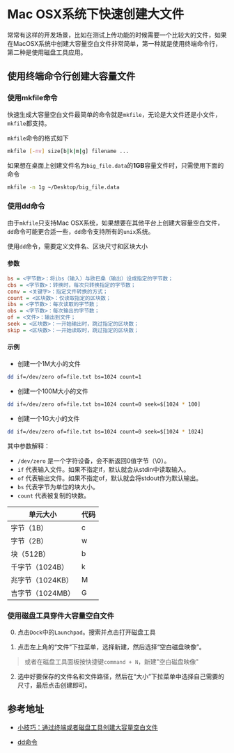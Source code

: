 # Mac OSX系统下快速创建大文件

常常有这样的开发场景，比如在测试上传功能的时候需要一个比较大的文件，如果在MacOSX系统中创建大容量空白文件非常简单，第一种就是使用终端命令行，第二种是使用磁盘工具应用。

## 使用终端命令行创建大容量文件

### 使用mkfile命令

快速生成大容量空白文件最简单的命令就是`mkfile`，无论是大文件还是小文件，`mkfile`都支持。

`mkfile`命令的格式如下

```bash
mkfile [-nv] size[b|k|m|g] filename ...
```

如果想在桌面上创建文件名为`big_file.data`的**1GB**容量文件时，只需使用下面的命令

```bash
mkfile -n 1g ~/Desktop/big_file.data
```

### 使用dd命令

由于`mkfile`只支持Mac OSX系统，如果想要在其他平台上创建大容量空白文件，`dd`命令可能更合适一些，`dd`命令支持所有的`unix`系统。

使用`dd`命令，需要定义文件名、区块尺寸和区块大小

#### 参数

```ini
bs = <字节数>：将ibs（输入）与欧巴桑（输出）设成指定的字节数；
cbs = <字节数>：转换时，每次只转换指定的字节数；
conv = <关键字>：指定文件转换的方式；
count = <区块数>：仅读取指定的区块数；
ibs = <字节数>：每次读取的字节数；
obs = <字节数>：每次输出的字节数；
of = <文件>：输出到文件；
seek = <区块数>：一开始输出时，跳过指定的区块数；
skip = <区块数>：一开始读取时，跳过指定的区块数；
```

#### 示例

* 创建一个1M大小的文件

```bash
dd if=/dev/zero of=file.txt bs=1024 count=1
```

* 创建一个100M大小的文件

```bash
dd if=/dev/zero of=file.txt bs=1024 count=0 seek=$[1024 * 100]
```

* 创建一个1G大小的文件

```bash
dd if=/dev/zero of=file.txt bs=1024 count=0 seek=$[1024 * 1024]
```

其中参数解释：

- `/dev/zero` 是一个字符设备，会不断返回0值字节（\0）。
- `if` 代表输入文件。如果不指定if，默认就会从stdin中读取输入。
- `of` 代表输出文件。如果不指定of，默认就会将stdout作为默认输出。
- `bs` 代表字节为单位的块大小。
- `count` 代表被复制的块数。

|单元大小 |   代码
---- | ----
字节（1B） | c
字节（2B） | w
块（512B）|  b
千字节（1024B）|  k
兆字节（1024KB）| M
吉字节（1024MB）| G

### 使用磁盘工具穿件大容量空白文件

0. 点击`Dock`中的`Launchpad`。搜索并点击打开磁盘工具
   <img :src="$withBase('/images/os/macos/fast-creation-of-large-files-under-mac-osx/diskimage-utility.jpg')" alt="">

1. 点击左上角的“文件”下拉菜单，选择新建，然后选择“空白磁盘映像”。
   <img :src="$withBase('/images/os/macos/fast-creation-of-large-files-under-mac-osx/diskimage-new.png')" alt="">

> 或者在磁盘工具面板按快捷键`command + N`，新建"空白磁盘映像"

2. 选中好要保存的文件名和文件路径，然后在“大小”下拉菜单中选择自己需要的尺寸，最后点击创建即可。
   <img :src="$withBase('/images/os/macos/fast-creation-of-large-files-under-mac-osx/diskimage-details.png')" alt="">

## 参考地址

- [小技巧：通过终端或者磁盘工具创建大容量空白文件](https://www.macx.cn/thread-2093355-1-1.html)

- [dd命令](http://man.linuxde.net/dd)
